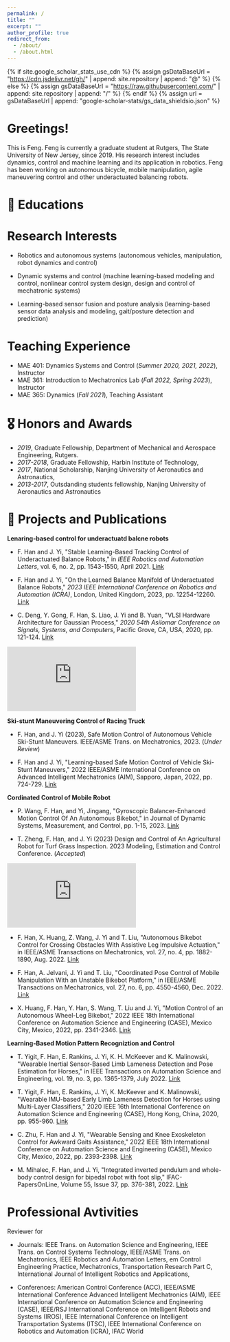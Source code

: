 ```yaml
---
permalink: /
title: ""
excerpt: ""
author_profile: true
redirect_from: 
  - /about/
  - /about.html
---
```


{% if site.google_scholar_stats_use_cdn %}
{% assign gsDataBaseUrl = "https://cdn.jsdelivr.net/gh/" | append: site.repository | append: "@" %}
{% else %}
{% assign gsDataBaseUrl = "https://raw.githubusercontent.com/" | append: site.repository | append: "/" %}
{% endif %}
{% assign url = gsDataBaseUrl | append: "google-scholar-stats/gs_data_shieldsio.json" %}

<span class='anchor' id='about-me'></span>

# Greetings!
This is Feng. Feng is currently a graduate student at Rutgers, The State University of New Jersey, since 2019. His research interest includes dynamics, control and machine learning and its application in robotics. Feng has been working on autonomous bicycle, mobile manipulation, agile maneuvering control and other underactuated balancing robots. 

# 📖 Educations



# Research Interests

- Robotics and autonomous systems (autonomous vehicles, manipulation, robot dynamics and control)

- Dynamic systems and control (machine learning-based modeling and control, nonlinear control system design,  design and control of mechatronic systems)

- Learning-based sensor fusion and posture analysis
(learning-based sensor data analysis and modeling, 
gait/posture detection and prediction)






# Teaching Experience
- MAE 401: Dynamics Systems and Control (*Summer 2020, 2021, 2022*), Instructor
- MAE 361: Introduction to Mechatronics Lab (*Fall 2022, Spring 2023*), Instructor
- MAE 365: Dynamics (*Fall 2021*), Teaching Assistant



# 🎖 Honors and Awards
- *2019*, Graduate Fellowship, Department of Mechanical and Aerospace Engineering, Rutgers.
- *2017-2018*, Graduate Fellowship, Harbin Institute of Technology, 
- *2017*, National Scholarship, Nanjing University of Aeronautics and Astronautics, 
- *2013-2017*, Outsdanding students fellowship, Nanjing University of Aeronautics and Astronautics



# 📝 Projects and Publications 

<b> Lenaring-based control for underactuatd balcne robots </b>

- F. Han and J. Yi, "Stable Learning-Based Tracking Control of Underactuated Balance Robots," in *IEEE Robotics and Automation Letters*, vol. 6, no. 2, pp. 1543-1550, April 2021. <a href="https://ieeexplore.ieee.org/abstract/document/9345449/"> Link</a>

- F. Han and J. Yi, "On the Learned Balance Manifold of Underactuated Balance Robots," *2023 IEEE International Conference on Robotics and Automation (ICRA)*, London, United Kingdom, 2023, pp. 12254-12260. <a href="https://ieeexplore.ieee.org/abstract/document/10161088/"> Link</a>

- C. Deng, Y. Gong, F. Han, S. Liao, J. Yi and B. Yuan, "VLSI Hardware Architecture for Gaussian Process," *2020 54th Asilomar Conference on Signals, Systems, and Computers*, Pacific Grove, CA, USA, 2020, pp. 121-124. <a href="https://ieeexplore.ieee.org/abstract/document/9443272"> Link</a>




<div class="auto-resizable-iframe">
  <div>
    <iframe frameborder="0" allowfullscreen="" src="https://www.youtube.com/embed/RcnksOUugcA"></iframe>
  </div>
</div>


<b> Ski-stunt Maneuvering Control of Racing Truck </b>



- F. Han, and J. Yi (2023), Safe Motion Control of Autonomous Vehicle Ski-Stunt Maneuvers. IEEE/ASME Trans. on Mechatronics, 2023. (*Under Review*)


- F. Han and J. Yi, "Learning-based Safe Motion Control of Vehicle Ski-Stunt Maneuvers," 2022 IEEE/ASME International Conference on Advanced Intelligent Mechatronics (AIM), Sapporo, Japan, 2022, pp. 724-729. <a href="https://ieeexplore.ieee.org/abstract/document/9863309/"> Link</a>

<div class='paper-box-text' markdown="1">


<b> Cordinated Control of Mobile Robot </b><br /> 

- P. Wang, F. Han, and Yi, Jingang, "Gyroscopic Balancer-Enhanced Motion Control Of An Autonomous Bikebot," in Journal of Dynamic Systems, Measurement, and Control, pp. 1-15, 2023. <a href="https://asmedigitalcollection.asme.org/dynamicsystems/article/doi/10.1115/1.4063014/1164571"> Link</a>


- T. Zheng, F. Han, and J. Yi (2023) Design and Control of An Agricultural Robot for Turf Grass Inspection. 2023 Modeling, Estimation and Control Conference. (*Accepted*)


<div class="auto-resizable-iframe">
  <div>
    <iframe frameborder="0" allowfullscreen="" src="https://www.youtube.com/embed/cyA_f5utthc"></iframe>
  </div>
</div>



- F. Han, X. Huang, Z. Wang, J. Yi and T. Liu, "Autonomous Bikebot Control for Crossing Obstacles With Assistive Leg Impulsive Actuation," in IEEE/ASME Transactions on Mechatronics, vol. 27, no. 4, pp. 1882-1890, Aug. 2022. <a href="https://ieeexplore.ieee.org/abstract/document/9781431/"> Link</a>



- F. Han, A. Jelvani, J. Yi and T. Liu, "Coordinated Pose Control of Mobile Manipulation With an Unstable Bikebot Platform," in IEEE/ASME Transactions on Mechatronics, vol. 27, no. 6, pp. 4550-4560, Dec. 2022. <a href="https://ieeexplore.ieee.org/abstract/document/9750394/"> Link</a>



- X. Huang, F. Han, Y. Han, S. Wang, T. Liu and J. Yi, "Motion Control of an Autonomous Wheel-Leg Bikebot," 2022 IEEE 18th International Conference on Automation Science and Engineering (CASE), Mexico City, Mexico, 2022, pp. 2341-2346. <a href="https://ieeexplore.ieee.org/abstract/document/9926543/"> Link</a>

<div class='paper-box-text' markdown="1">


<b> Learning-Based Motion Pattern Recogniztion and Control </b>

- T. Yigit, F. Han, E. Rankins, J. Yi, K. H. McKeever and K. Malinowski, "Wearable Inertial Sensor-Based Limb Lameness Detection and Pose Estimation for Horses," in IEEE Transactions on Automation Science and Engineering, vol. 19, no. 3, pp. 1365-1379, July 2022. <a href="https://ieeexplore.ieee.org/abstract/document/9743494"> Link</a>



- T. Yigit, F. Han, E. Rankins, J. Yi, K. McKeever and K. Malinowski, "Wearable IMU-based Early Limb Lameness Detection for Horses using Multi-Layer Classifiers," 2020 IEEE 16th International Conference on Automation Science and Engineering (CASE), Hong Kong, China, 2020, pp. 955-960. <a href="https://ieeexplore.ieee.org/abstract/document/9216873"> Link</a>


- C. Zhu, F. Han and J. Yi, "Wearable Sensing and Knee Exoskeleton Control for Awkward Gaits Assistance," 2022 IEEE 18th International Conference on Automation Science and Engineering (CASE), Mexico City, Mexico, 2022, pp. 2393-2398. <a href="https://ieeexplore.ieee.org/abstract/document/9926655"> Link</a>

- M. Mihalec, F. Han, and J. Yi, "Integrated inverted pendulum and whole-body control design for bipedal robot with foot slip," IFAC-PapersOnLine,
Volume 55, Issue 37, pp. 376-381, 2022. <a href="https://www.sciencedirect.com/science/article/pii/S2405896322028555"> Link</a>

<div class='paper-box-text' markdown="1">







# Professional Avtivities

Reviewer for
- Journals: IEEE Trans. on Automation Science and Engineering, IEEE Trans. on Control Systems Technology, IEEE/ASME Trans. on Mechatronics, IEEE Robotics and Automation Letters, em Control Engineering Practice, Mechatronics, Transportation Research Part C, International Journal of Intelligent Robotics and Applications,

- Conferences: American Control Conference (ACC), IEEE/ASME International Conference Advanced Intelligent Mechatronics (AIM), IEEE International Conference on Automation Science and Engineering (CASE), IEEE/RSJ International Conference on Intelligent Robots and Systems (IROS), IEEE International Conference on Intelligent Transportation Systems (ITSC), IEEE International Conference on Robotics and Automation (ICRA), IFAC World